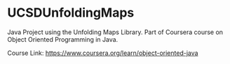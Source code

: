 # UCSDUnfoldingMaps
Java Project using the Unfolding Maps Library. 
Part of Coursera course on Object Oriented Programming in Java.

Course Link: https://www.coursera.org/learn/object-oriented-java

